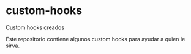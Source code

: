# custom-hooks
Custom hooks creados

Este repositorio contiene algunos custom hooks para ayudar a quien le sirva.
